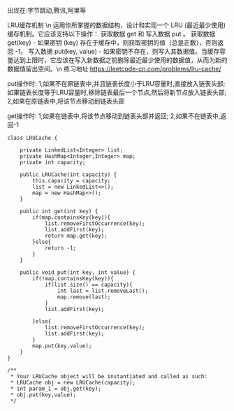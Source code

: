 出现在:字节跳动,腾讯,阿里等

LRU缓存机制 \n
运用你所掌握的数据结构，设计和实现一个  LRU (最近最少使用) 缓存机制。它应该支持以下操作： 获取数据 get 和 写入数据 put 。
获取数据 get(key) - 如果密钥 (key) 存在于缓存中，则获取密钥的值（总是正数），否则返回 -1。
写入数据 put(key, value) - 如果密钥不存在，则写入其数据值。当缓存容量达到上限时，它应该在写入新数据之前删除最近最少使用的数据值，从而为新的数据值留出空间。\n
练习地址:https://leetcode-cn.com/problems/lru-cache/

put操作时:
1,如果不在原链表中,并且链表长度小于LRU容量时,直接放入链表头部;如果链表长度等于LRU容量时,移除链表最后一个节点,然后将新节点放入链表头部;
2,如果在原链表中,将该节点移动到链表头部

get操作时:
1,如果在链表中,将该节点移动到链表头部并返回;
2,如果不在链表中,返回-1

```
class LRUCache {

    private LinkedList<Integer> list;
    private HashMap<Integer,Integer> map;
    private int capacity;
    
    public LRUCache(int capacity) {
        this.capacity = capacity;
        list = new LinkedList<>();
        map = new HashMap<>();
    }
    
    public int get(int key) {
        if(map.containsKey(key)){
            list.removeFirstOccurrence(key);
            list.addFirst(key);
            return map.get(key);
        }else{
            return -1;
        }
    }
    
    public void put(int key, int value) {
        if(!map.containsKey(key)){
            if(list.size() == capacity){
                int last = list.removeLast();
                map.remove(last);
            }
            list.addFirst(key);
            
        }else{
            list.removeFirstOccurrence(key);
            list.addFirst(key);
        }
        map.put(key,value);
    }
}

/**
 * Your LRUCache object will be instantiated and called as such:
 * LRUCache obj = new LRUCache(capacity);
 * int param_1 = obj.get(key);
 * obj.put(key,value);
 */
```
